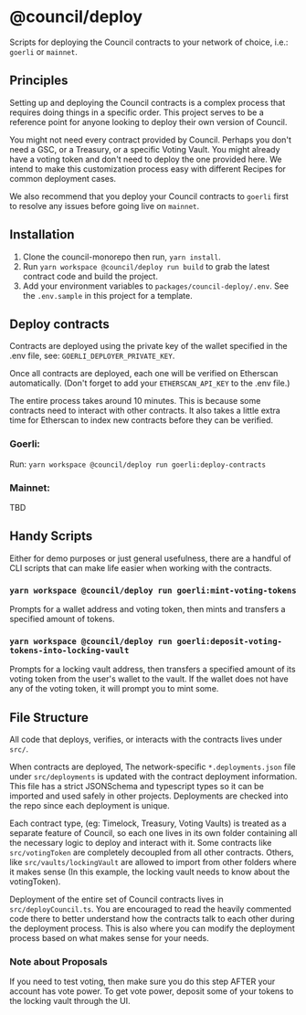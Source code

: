 # @council/deploy

Scripts for deploying the Council contracts to your network of choice, i.e.:
`goerli` or `mainnet`.

## Principles

Setting up and deploying the Council contracts is a complex process that
requires doing things in a specific order. This project serves to be a reference
point for anyone looking to deploy their own version of Council.

You might not need every contract provided by Council. Perhaps you don't need a
GSC, or a Treasury, or a specific Voting Vault. You might already have a
voting token and don't need to deploy the one provided here. We intend to make
this customization process easy with different Recipes for common deployment
cases.

We also recommend that you deploy your Council contracts to `goerli` first to
resolve any issues before going live on `mainnet`.

## Installation

1. Clone the council-monorepo then run, `yarn install`.
2. Run `yarn workspace @council/deploy run build` to grab the latest contract code
   and build the project.
3. Add your environment variables to `packages/council-deploy/.env`. See the
   `.env.sample` in this project for a template.

## Deploy contracts

Contracts are deployed using the private key of the wallet specified in the .env
file, see: `GOERLI_DEPLOYER_PRIVATE_KEY`.

Once all contracts are deployed, each one will be verified on Etherscan
automatically. (Don't forget to add your `ETHERSCAN_API_KEY` to the .env file.)

The entire process takes around 10 minutes. This is because some contracts need
to interact with other contracts. It also takes a little extra time for
Etherscan to index new contracts before they can be verified.

### Goerli:

Run: `yarn workspace @council/deploy run goerli:deploy-contracts`

### Mainnet:

TBD

## Handy Scripts

Either for demo purposes or just general usefulness, there are a handful of CLI
scripts that can make life easier when working with the contracts.

### `yarn workspace @council/deploy run goerli:mint-voting-tokens`

Prompts for a wallet address and voting token, then mints and transfers a
specified amount of tokens.

### `yarn workspace @council/deploy run goerli:deposit-voting-tokens-into-locking-vault`

Prompts for a locking vault address, then transfers a specified amount of its
voting token from the user's wallet to the vault. If the wallet does not have
any of the voting token, it will prompt you to mint some.

## File Structure

All code that deploys, verifies, or interacts with the contracts
lives under `src/`.

When contracts are deployed, The network-specific `*.deployments.json` file
under `src/deployments` is updated with the contract deployment information.
This file has a strict JSONSchema and typescript types so it can be imported and
used safely in other projects. Deployments are checked into the repo since each
deployment is unique.

Each contract type, (eg: Timelock, Treasury, Voting Vaults) is treated as a
separate feature of Council, so each one lives in its own folder containing all
the necessary logic to deploy and interact with it. Some contracts like
`src/votingToken` are completely decoupled from all other contracts. Others,
like `src/vaults/lockingVault` are allowed to import from other folders where it
makes sense (In this example, the locking vault needs to know about the
votingToken).

Deployment of the entire set of Council contracts lives in
`src/deployCouncil.ts`. You are encouraged to read the heavily commented code
there to better understand how the contracts talk to each other during the
deployment process. This is also where you can modify the deployment process
based on what makes sense for your needs.

### Note about Proposals

If you need to test voting, then make sure you do this step AFTER your account
has vote power. To get vote power, deposit some of your tokens to the locking
vault through the UI.
